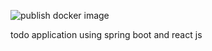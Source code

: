 ![publish docker image](https://github.com/Abdelouahedd/spring_react_todo/workflows/publish%20docker%20image/badge.svg)

todo application using spring boot and react js

